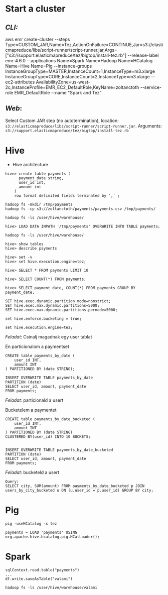 Start a cluster
==================

*CLI:*
------
aws emr create-cluster --steps Type=CUSTOM_JAR,Name=Tez,ActionOnFailure=CONTINUE,Jar=s3://elasticmapreduce/libs/script-runner/script-runner.jar,Args=["s3://support.elasticmapreduce/tez/bigtop/install-tez.rb"] --release-label emr-4.6.0 --applications Name=Spark Name=Hadoop Name=HCatalog Name=Hive Name=Pig --instance-groups InstanceGroupType=MASTER,InstanceCount=1,InstanceType=m3.xlarge InstanceGroupType=CORE,InstanceCount=2,InstanceType=m3.xlarge  --ec2-attributes AvailabilityZone=us-west-2c,InstanceProfile=EMR_EC2_DefaultRole,KeyName=zoltanctoth --service-role EMR_DefaultRole --name "Spark and Tez"

*Web*:
------
 Select Custom JAR step (no autotermination), location:
`s3://elasticmapreduce/libs/script-runner/script-runner.jar`.  Arguments: `s3://support.elasticmapreduce/tez/bigtop/install-tez.rb`


Hive
======
 - Hive architecture

````
hive> create table payments (
      payment_date string,
      user_id int,
      amount int
    )
    row format delimited fields terminated by ',' ;
````

````
hadoop fs -mkdir /tmp/payments
hadoop fs -cp s3://zoltanctoth/payments/payments.csv /tmp/payments/

hadoop fs -ls /user/hive/warehouse/
````
````
hive> LOAD DATA INPATH '/tmp/payments' OVERWRITE INTO TABLE payments;

hadoop fs -ls /user/hive/warehouse/

hive> show tables
hive> describe payments
````

````
hive> set -v
hive> set hive.execution.engine=tez;

hive> SELECT * FROM payments LIMIT 10

hive> SELECT COUNT(*) FROM payments;

hive> SELECT payment_date, COUNT(*) FROM payments GROUP BY payment_date;
````

````
SET hive.exec.dynamic.partition.mode=nonstrict;
SET hive.exec.max.dynamic.partitions=5000;
SET hive.exec.max.dynamic.partitions.pernode=5000;

set hive.enforce.bucketing = true;

set hive.execution.engine=tez;
````

*Feladat*: Csinalj magadnak egy user tablat


En particionalom a paymentset
````
CREATE table payments_by_date (
    user_id INT,
    amount INT
) PARTITIONED BY (date STRING);

INSERT OVERWRITE TABLE payments_by_date
PARTITION (date)
SELECT user_id, amount, payment_date
FROM payments;
````

*Feladat*: particionald a usert


Bucketelem a paymentet
````
CREATE table payments_by_date_bucketed (
    user_id INT,
    amount INT
) PARTITIONED BY (date STRING)
CLUSTERED BY(user_id) INTO 10 BUCKETS;


INSERT OVERWRITE TABLE payments_by_date_bucketed
PARTITION (date)
SELECT user_id, amount, payment_date
FROM payments;
````

*Feladat*: bucketeld a usert

````
Query:
SELECT city, SUM(amount) FROM payments_by_date_bucketed p JOIN users_by_city_bucketed u ON (u.user_id = p.user_id) GROUP BY city;
````

Pig
===

````
pig -useHCatalog -x tez
````

````
payments = LOAD 'payments' USING org.apache.hive.hcatalog.pig.HCatLoader();
````

Spark
=====

````
sqlContext.read.table("payments")
...
df.write.saveAsTable("valami")

hadoop fs -ls /user/hive/warehouse/valami
````
